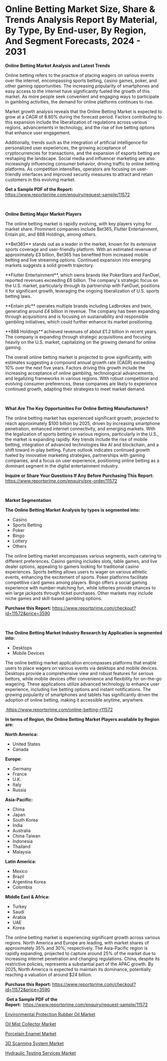 <p><h1>Online Betting Market Size, Share & Trends Analysis Report By Material, By Type, By End-user, By Region, And Segment Forecasts, 2024 - 2031</h1></p><p><strong>Online Betting Market Analysis and Latest Trends</strong></p>
<p><p>Online betting refers to the practice of placing wagers on various events over the internet, encompassing sports betting, casino games, poker, and other gaming opportunities. The increasing popularity of smartphones and easy access to the internet have significantly fueled the growth of this market. As more people seek convenient and engaging ways to participate in gambling activities, the demand for online platforms continues to rise.</p><p>Market growth analysis reveals that the Online Betting Market is expected to grow at a CAGR of 8.80% during the forecast period. Factors contributing to this expansion include the liberalization of regulations across various regions, advancements in technology, and the rise of live betting options that enhance user engagement. </p><p>Additionally, trends such as the integration of artificial intelligence for personalized user experiences, the growing acceptance of cryptocurrencies for transactions, and the expansion of esports betting are reshaping the landscape. Social media and influencer marketing are also increasingly influencing consumer behavior, driving traffic to online betting platforms. As competition intensifies, operators are focusing on user-friendly interfaces and improved security measures to attract and retain customers in this evolving market.</p></p>
<p><strong>Get a Sample PDF of the Report:&nbsp;</strong> <a href="https://www.reportprime.com/enquiry/request-sample/11572?utm_campaign=34&utm_medium=2&utm_source=Github&utm_content=ia&utm_term=02122024&utm_id=online-betting">https://www.reportprime.com/enquiry/request-sample/11572</a></p>
<p>&nbsp;</p>
<p><strong>Online Betting Major Market Players</strong></p>
<p><p>The online betting market is rapidly evolving, with key players vying for market share. Prominent companies include Bet365, Flutter Entertainment, Entain plc, and 888 Holdings, among others. </p><p>**Bet365** stands out as a leader in the market, known for its extensive sports coverage and user-friendly platform. With an estimated revenue of approximately £3 billion, Bet365 has benefited from increased mobile betting and live streaming options. Continued expansion into emerging markets suggests a solid growth trajectory.</p><p>**Flutter Entertainment**, which owns brands like PokerStars and FanDuel, reported revenues exceeding £6 billion. The company's strategic focus on the U.S. market, particularly through its partnership with FanDuel, positions it for significant growth, leveraging the ongoing liberalization of U.S. sports betting laws.</p><p>**Entain plc** operates multiple brands including Ladbrokes and bwin, generating around £4 billion in revenue. The company has been expanding through acquisitions and is focusing on sustainability and responsible gambling initiatives, which could further enhance its market positioning.</p><p>**888 Holdings** achieved revenues of about £1.2 billion in recent years. The company is expanding through strategic acquisitions and focusing heavily on the U.S. market, capitalizing on the growing demand for online gaming.</p><p>The overall online betting market is projected to grow significantly, with estimates suggesting a compound annual growth rate (CAGR) exceeding 10% over the next five years. Factors driving this growth include the increasing acceptance of online gambling, technological advancements, and legalizing frameworks in various regions. With robust competition and evolving consumer preferences, these companies are likely to experience continued growth, adapting their strategies to meet market demand.</p></p>
<p>&nbsp;</p>
<p><strong>What Are The Key Opportunities For Online Betting Manufacturers?</strong></p>
<p><p>The online betting market has experienced significant growth, projected to reach approximately $100 billion by 2025, driven by increasing smartphone penetration, enhanced internet connectivity, and emerging markets. With the legalization of sports betting in various regions, particularly in the U.S., the market is expanding rapidly. Key trends include the rise of mobile betting, integration of advanced technologies like AI and blockchain, and a shift toward in-play betting. Future outlook indicates continued growth fueled by innovative marketing strategies, partnerships with gaming companies, and a focus on user experience, positioning online betting as a dominant segment in the digital entertainment industry.</p></p>
<p><strong>Inquire or Share Your Questions If Any Before Purchasing This Report:</strong> <a href="https://www.reportprime.com/enquiry/pre-order/11572?utm_campaign=34&utm_medium=2&utm_source=Github&utm_content=ia&utm_term=02122024&utm_id=online-betting">https://www.reportprime.com/enquiry/pre-order/11572</a></p>
<p>&nbsp;</p>
<p><strong>Market Segmentation</strong></p>
<p><strong>The Online Betting Market Analysis by types is segmented into:</strong></p>
<p><ul><li>Casino</li><li>Sports Betting</li><li>Poker</li><li>Bingo</li><li>Lottery</li><li>Others</li></ul></p>
<p><p>The online betting market encompasses various segments, each catering to different preferences. Casino gaming includes slots, table games, and live dealer options, appealing to gamers looking for traditional casino experiences. Sports betting allows users to wager on various athletic events, enhancing the excitement of sports. Poker platforms facilitate competitive card games among players. Bingo offers a social gaming experience with number-matching fun, while lotteries provide chances to win large jackpots through ticket purchases. Other markets may include niche games and skill-based gambling options.</p></p>
<p><strong>Purchase this Report:&nbsp;</strong><a href="https://www.reportprime.com/checkout?id=11572&price=3590&utm_campaign=34&utm_medium=2&utm_source=Github&utm_content=ia&utm_term=02122024&utm_id=online-betting">https://www.reportprime.com/checkout?id=11572&price=3590</a></p>
<p>&nbsp;</p>
<p><strong>The Online Betting Market Industry Research by Application is segmented into:</strong></p>
<p><ul><li>Desktops</li><li>Mobile Devices</li></ul></p>
<p><p>The online betting market application encompasses platforms that enable users to place wagers on various events via desktops and mobile devices. Desktops provide a comprehensive view and robust features for serious bettors, while mobile devices offer convenience and flexibility for on-the-go wagering. These applications utilize advanced technology to enhance user experience, including live betting options and instant notifications. The growing popularity of smartphones and tablets has significantly driven the adoption of online betting, making it accessible anytime, anywhere.</p></p>
<p><a href="https://www.reportprime.com/online-betting-r11572?utm_campaign=34&utm_medium=2&utm_source=Github&utm_content=ia&utm_term=02122024&utm_id=online-betting">&nbsp;https://www.reportprime.com/online-betting-r11572</a></p>
<p><strong>In terms of Region, the Online Betting Market Players available by Region are:</strong></p>
<p>
    <p> <strong> North America: </strong>
        <ul>
            <li>United States</li>
            <li>Canada</li>
        </ul>
        </p> 
    <p> <strong> Europe: </strong>
        <ul>
            <li>Germany</li>
            <li>France</li>
            <li>U.K.</li>
            <li>Italy</li>
            <li>Russia</li>
        </ul>
        </p> 
    <p> <strong> Asia-Pacific: </strong>
        <ul>
            <li>China</li>
            <li>Japan</li>
            <li>South Korea</li>
            <li>India</li>
            <li>Australia</li>
            <li>China Taiwan</li>
            <li>Indonesia</li>
            <li>Thailand</li>
            <li>Malaysia</li>
        </ul>
        </p> 
    <p> <strong> Latin America: </strong>
        <ul>
            <li>Mexico</li>
            <li>Brazil</li>
            <li>Argentina Korea</li>
            <li>Colombia</li>
        </ul>
        </p> 
    <p> <strong> Middle East & Africa: </strong>
        <ul>
            <li>Turkey</li>
            <li>Saudi</li>
            <li>Arabia</li>
            <li>UAE</li>
            <li>Korea</li>
        </ul>
    </p>
    </p>
<p><p>The online betting market is experiencing significant growth across various regions. North America and Europe are leading, with market shares of approximately 35% and 30%, respectively. The Asia-Pacific region is rapidly expanding, projected to capture around 25% of the market due to increasing internet penetration and changing regulations. China, despite its restrictive policies, represents a substantial part of the APAC growth. By 2025, North America is expected to maintain its dominance, potentially reaching a valuation of around $24 billion.</p></p>
<p><strong>Purchase this Report: </strong><a href="https://www.reportprime.com/checkout?id=11572&price=3590&utm_campaign=34&utm_medium=2&utm_source=Github&utm_content=ia&utm_term=02122024&utm_id=online-betting">https://www.reportprime.com/checkout?id=11572&price=3590</a></p>
<p>&nbsp;<strong>Get a Sample PDF of the Report:&nbsp;&nbsp;</strong><a href="https://www.reportprime.com/enquiry/request-sample/11572?utm_campaign=34&utm_medium=2&utm_source=Github&utm_content=ia&utm_term=02122024&utm_id=online-betting">https://www.reportprime.com/enquiry/request-sample/11572</a></p>
<p><strong></strong></p>
<p><p><a href="https://issuu.com/reportprime-2/docs/environmental-protection-rubber-oil-market-size-20?utm_campaign=34&utm_medium=2&utm_source=Github&utm_content=ia&utm_term=02122024&utm_id=online-betting">Environmental Protection Rubber Oil Market</a></p><p><a href="https://www.linkedin.com/pulse/comprehensive-review-oil-mist-collector-market-includingmarket-2skcf?utm_campaign=34&utm_medium=2&utm_source=Github&utm_content=ia&utm_term=02122024&utm_id=online-betting">Oil Mist Collector Market</a></p><p><a href="https://issuu.com/reportprime-2/docs/porcelain-enamel-market-size-2030.pptx?utm_campaign=34&utm_medium=2&utm_source=Github&utm_content=ia&utm_term=02122024&utm_id=online-betting">Porcelain Enamel Market</a></p><p><a href="https://github.com/HobertDavis43/Market-Research-Report-List-1/blob/main/3d-scanning-system-market.md?utm_campaign=34&utm_medium=2&utm_source=Github&utm_content=ia&utm_term=02122024&utm_id=online-betting">3D Scanning System Market</a></p><p><a href="https://github.com/AshikRahman991/Market-Research-Report-List-1/blob/main/hydraulic-testing-services-market.md?utm_campaign=34&utm_medium=2&utm_source=Github&utm_content=ia&utm_term=02122024&utm_id=online-betting">Hydraulic Testing Services Market</a></p></p>